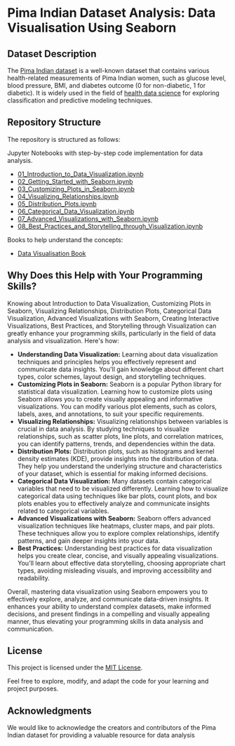 # Pima Indian Dataset Analysis: Data Visualisation Using Seaborn


## Dataset Description

The [Pima Indian dataset](https://github.com/cloudpedagogy/books/blob/main/Pima_Indian_Dataset.ipynb) is a well-known dataset that contains various health-related measurements of Pima Indian women, such as glucose level, blood pressure, BMI, and diabetes outcome (0 for non-diabetic, 1 for diabetic). It is widely used in the field of [health data science](https://github.com/cloudpedagogy/books/blob/main/Health_Data_Science.ipynb) for exploring classification and predictive modeling techniques.

## Repository Structure
The repository is structured as follows:

  Jupyter Notebooks with step-by-step code implementation for data analysis.
  - [01_Introduction_to_Data_Visualization.ipynb](https://github.com/cloudpedagogy/data-visualisation-python/blob/main/01_Introduction_to_Data_Visualization.ipynb)
  - [02_Getting_Started_with_Seaborn.ipynb](https://github.com/cloudpedagogy/data-visualisation-python/blob/main/02_Getting_Started_with_Seaborn.ipynb)
  - [03_Customizing_Plots_in_Seaborn.ipynb](https://github.com/cloudpedagogy/data-visualisation-python/blob/main/03_Customizing_Plots_in_Seaborn.ipynb)
  - [04_Visualizing_Relationships.ipynb](https://github.com/cloudpedagogy/data-visualisation-python/blob/main/04_Visualizing_Relationships.ipynb)
  - [05_Distribution_Plots.ipynb](https://github.com/cloudpedagogy/data-visualisation-python/blob/main/05_Distribution_Plots.ipynb)
  - [06_Categorical_Data_Visualization.ipynb](https://github.com/cloudpedagogy/data-visualisation-python/blob/main/06_Categorical_Data_Visualization.ipynb)
  - [07_Advanced_Visualizations_with_Seaborn.ipynb](https://github.com/cloudpedagogy/data-visualisation-python/blob/main/07_Advanced_Visualizations_with_Seaborn.ipynb)
  - [08_Best_Practices_and_Storytelling_through_Visualization.ipynb](https://github.com/cloudpedagogy/data-visualisation-python/blob/main/08_Best_Practices_and_Storytelling_through_Visualization.ipynb)

Books to help understand the concepts:
  - [Data Visualisation Book](https://github.com/cloudpedagogy/books/blob/main/Data_Visualisation.ipynb)

## Why Does this Help with Your Programming Skills?
Knowing about Introduction to Data Visualization, Customizing Plots in Seaborn, Visualizing Relationships, Distribution Plots, Categorical Data Visualization, Advanced Visualizations with Seaborn, Creating Interactive Visualizations, Best Practices, and Storytelling through Visualization can greatly enhance your programming skills, particularly in the field of data analysis and visualization. Here's how:

- **Understanding Data Visualization:** Learning about data visualization techniques and principles helps you effectively represent and communicate data insights. You'll gain knowledge about different chart types, color schemes, layout design, and storytelling techniques.
- **Customizing Plots in Seaborn:** Seaborn is a popular Python library for statistical data visualization. Learning how to customize plots using Seaborn allows you to create visually appealing and informative visualizations. You can modify various plot elements, such as colors, labels, axes, and annotations, to suit your specific requirements.
- **Visualizing Relationships:** Visualizing relationships between variables is crucial in data analysis. By studying techniques to visualize relationships, such as scatter plots, line plots, and correlation matrices, you can identify patterns, trends, and dependencies within the data.
- **Distribution Plots:** Distribution plots, such as histograms and kernel density estimates (KDE), provide insights into the distribution of data. They help you understand the underlying structure and characteristics of your dataset, which is essential for making informed decisions.
- **Categorical Data Visualization:** Many datasets contain categorical variables that need to be visualized differently. Learning how to visualize categorical data using techniques like bar plots, count plots, and box plots enables you to effectively analyze and communicate insights related to categorical variables.
- **Advanced Visualizations with Seaborn:** Seaborn offers advanced visualization techniques like heatmaps, cluster maps, and pair plots. These techniques allow you to explore complex relationships, identify patterns, and gain deeper insights into your data.
- **Best Practices:** Understanding best practices for data visualization helps you create clear, concise, and visually appealing visualizations. You'll learn about effective data storytelling, choosing appropriate chart types, avoiding misleading visuals, and improving accessibility and readability.

Overall, mastering data visualization using Seaborn empowers you to effectively explore, analyze, and communicate data-driven insights. It enhances your ability to understand complex datasets, make informed decisions, and present findings in a compelling and visually appealing manner, thus elevating your programming skills in data analysis and communication.

## License
This project is licensed under the [MIT License](LICENSE).

Feel free to explore, modify, and adapt the code for your learning and project purposes.

## Acknowledgments
We would like to acknowledge the creators and contributors of the Pima Indian dataset for providing a valuable resource for data analysis

